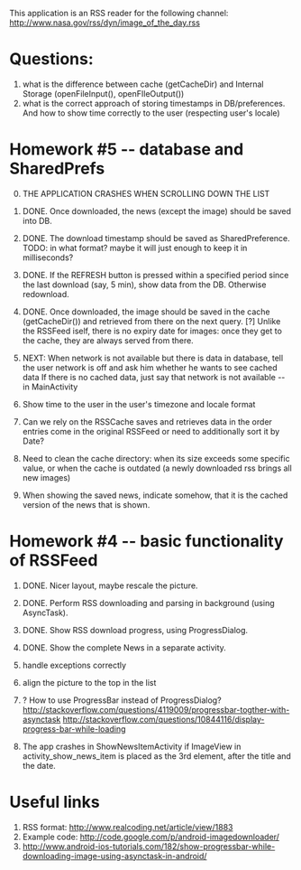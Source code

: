 This application is an RSS reader for the following channel:
	http://www.nasa.gov/rss/dyn/image_of_the_day.rss

Questions:
==========
1. what is the difference between cache (getCacheDir) and Internal Storage (openFileInput(), openFIleOutput())
2. what is the correct approach of storing timestamps in DB/preferences. And how to show time correctly to the user (respecting user's locale)

Homework #5 -- database and SharedPrefs
===========
0. THE APPLICATION CRASHES WHEN SCROLLING DOWN THE LIST

1. DONE. Once downloaded, the news (except the image) should be saved into DB. 
2. DONE. The download timestamp should be saved as SharedPreference.
   TODO: in what format? maybe it will just enough to keep it in milliseconds?
3. DONE. If the REFRESH button is pressed within a specified period since the last download (say, 5 min), show data from the DB. Otherwise redownload.
4. DONE. Once downloaded, the image should be saved in the cache (getCacheDir()) and retrieved from there on the next query.
   [?] Unlike the RSSFeed iself, there is no expiry date for images: once they get to the cache, they are always served from there.
5. NEXT: When network is not available but there is data in database, tell the user network is off and ask him whether he wants to see cached data
   If there is no cached data, just say that network is not available -- in MainActivity
6. Show time to the user in the user's timezone and locale format
7. Can we rely on the RSSCache saves and retrieves data in the order entries come in the original RSSFeed or need to additionally sort it by Date?
8. Need to clean the cache directory: when its size exceeds some specific value, or when the cache is outdated (a newly downloaded rss brings all new images)
9. When showing the saved news, indicate somehow, that it is the cached version of the news that is shown.

Homework #4 -- basic functionality of RSSFeed
===========

1. DONE. Nicer layout, maybe rescale the picture. 
2. DONE. Perform RSS downloading and parsing in background (using AsyncTask).
3. DONE. Show RSS download progress, using ProgressDialog.
4. DONE. Show the complete News in a separate activity.

5. handle exceptions correctly
6. align the picture to the top in the list
7. ? How to use ProgressBar instead of ProgressDialog?
     http://stackoverflow.com/questions/4119009/progressbar-togther-with-asynctask
     http://stackoverflow.com/questions/10844116/display-progress-bar-while-loading
8. The app crashes in ShowNewsItemActivity if ImageView in activity_show_news_item is placed as the 3rd element,
    after the title and the date.


Useful links
============

1. RSS format: http://www.realcoding.net/article/view/1883
2. Example code: http://code.google.com/p/android-imagedownloader/
3. http://www.android-ios-tutorials.com/182/show-progressbar-while-downloading-image-using-asynctask-in-android/

